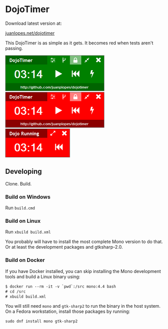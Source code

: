 # DojoTimer 

Download latest version at:

[juanlopes.net/dojotimer](http://juanlopes.net/dojotimer)

This DojoTimer is as simple as it gets. It becomes red when tests aren't passing.

![Green DojoTimer](https://github.com/juanplopes/dojotimer/raw/master/doc/green.png) 
![Red DojoTimer](https://github.com/juanplopes/dojotimer/raw/master/doc/red.png) 
![Red DojoTimer Small](https://github.com/juanplopes/dojotimer/raw/master/doc/redsmall.png)

## Developing

Clone. Build.

### Build on Windows

Run ```build.cmd```

### Build on Linux

Run ```xbuild build.xml```

You probably will have to install the most complete Mono version to do that. 
Or at least the development packages and gtksharp-2.0.

### Build on Docker

If you have Docker installed, you can skip installing the Mono development tools
and build a Linux binary using:

```
$ docker run --rm -it -v `pwd`:/src mono:4.4 bash
# cd /src
# xbuild build.xml
```

You will still need `mono` and `gtk-sharp2` to run the binary in the host
system. On a Fedora workstation, install those packages by running:

```
sudo dnf install mono gtk-sharp2
```

